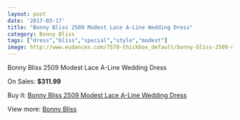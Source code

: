 ```yaml
---
layout: post
date: '2017-03-17'
title: "Bonny Bliss 2509 Modest Lace A-Line Wedding Dress"
category: Bonny Bliss
tags: ["dress","bliss","special","style","modest"]
image: http://www.eudances.com/7578-thickbox_default/bonny-bliss-2509-modest-lace-a-line-wedding-dress.jpg
---
```

Bonny Bliss 2509 Modest Lace A-Line Wedding Dress

On Sales: **$311.99**
<a href="https://www.eudances.com/en/bonny-bliss/2685-bonny-bliss-2509-modest-lace-a-line-wedding-dress.html"><amp-img layout="responsive" width="600" height="600" src="//www.eudances.com/7578-thickbox_default/bonny-bliss-2509-modest-lace-a-line-wedding-dress.jpg" alt="Bonny Bliss 2509 Modest Lace A-Line Wedding Dress 0" /></a>
<a href="https://www.eudances.com/en/bonny-bliss/2685-bonny-bliss-2509-modest-lace-a-line-wedding-dress.html"><amp-img layout="responsive" width="600" height="600" src="//www.eudances.com/7581-thickbox_default/bonny-bliss-2509-modest-lace-a-line-wedding-dress.jpg" alt="Bonny Bliss 2509 Modest Lace A-Line Wedding Dress 1" /></a>
<a href="https://www.eudances.com/en/bonny-bliss/2685-bonny-bliss-2509-modest-lace-a-line-wedding-dress.html"><amp-img layout="responsive" width="600" height="600" src="//www.eudances.com/7580-thickbox_default/bonny-bliss-2509-modest-lace-a-line-wedding-dress.jpg" alt="Bonny Bliss 2509 Modest Lace A-Line Wedding Dress 2" /></a>
<a href="https://www.eudances.com/en/bonny-bliss/2685-bonny-bliss-2509-modest-lace-a-line-wedding-dress.html"><amp-img layout="responsive" width="600" height="600" src="//www.eudances.com/7579-thickbox_default/bonny-bliss-2509-modest-lace-a-line-wedding-dress.jpg" alt="Bonny Bliss 2509 Modest Lace A-Line Wedding Dress 3" /></a>

Buy it: [Bonny Bliss 2509 Modest Lace A-Line Wedding Dress](https://www.eudances.com/en/bonny-bliss/2685-bonny-bliss-2509-modest-lace-a-line-wedding-dress.html "Bonny Bliss 2509 Modest Lace A-Line Wedding Dress")

View more: [Bonny Bliss](https://www.eudances.com/en/40-bonny-bliss "Bonny Bliss")